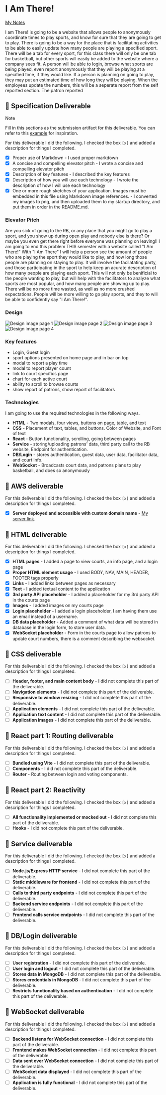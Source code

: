 # I Am There!

[My Notes](notes.md)

I am There! is going to be a website that allows people to anonymously coordinate times to play sports, and know for sure that they are going to get to play. There is going to be a way for the place that is facilitating activities to be able to easily update how many people are playing a specified sport. There will be a tab for every sport, for this class there will only be one tab for basketball, but other sports will easily be added to the website where a company sees fit. A person will be able to login, browse what sports are being played, even report anonymously that they will be playing at a specified time, if they would like. If a person is planning on going to play, they may put an estimated time of how long they will be playing. When the employees update the numbers, this will be a seperate report from the self reported section. The patron reported 


## 🚀 Specification Deliverable

> [!NOTE]
>  Fill in this sections as the submission artifact for this deliverable. You can refer to this [example](https://github.com/webprogramming260/startup-example/blob/main/README.md) for inspiration.

For this deliverable I did the following. I checked the box `[x]` and added a description for things I completed.

- [x] Proper use of Markdown - I used proper markdown
- [x] A concise and compelling elevator pitch - I wrote a concise and compelling elevator pitch
- [x] Description of key features - I described the key features
- [x] Description of how you will use each technology - I wrote the description of how I will use each technology
- [x] One or more rough sketches of your application. Images must be embedded in this file using Markdown image references. - I converted my images to png, and then uploaded them to my startup directory, and put them in order in the README.md.

### Elevator Pitch

Are you sick of going to the RB, or any place that you might go to play a sport, and you show up during open play and nobody else is there? Or maybe you even get there right before everyone was planning on leaving!! I am going to end this problem THIS semester with a website called "I Am There!" With "I Am There" I will help a person see the amount of people who are playing the sport they would like to play, and how long those people are planning on staying to play. It will involve the facilatating party, and those participating in the sport to help keep an acurate description of how many people are playing each sport. This will not only be benificial to the people wanting to play, but will help with the facilitators to analyze what sports are most popular, and how many people are showing up to play. There will be no more time wasted, as well as no more crushed expectations. People will be more willing to go play sports, and they to will be able to confidently say "I Am There!". 

### Design

![Design image page 1](page1.png) ![Design image page 2](page2.png) ![Design image page 3](page3.png) ![Design image page 4](page4.png)


### Key features

- Login, Guest login
- sport options presented on home page and in bar on top
- modal to report a play time
- modal to report player count
- link to court specifics page
- chart for each active court
- ability to scroll to browse courts
- show report of patrons, show report of facilitators

### Technologies

I am going to use the required technologies in the following ways.

- **HTML** - Two modals, four views, buttons on page, table, and text
- **CSS** - Placement of text, tables, and buttons. Color of Website, and Font of text
- **React** - Button functionality, scrolling, going between pages
- **Service** - storing/uploading patrons' data, third party call to the RB website, Endpoint for authentication.
- **DB/Login** - stores authentication, guest data, user data, facilitator data, and court info. 
- **WebSocket** - Broadcasts court data, and patrons plans to play basketball, and does so anonymously

## 🚀 AWS deliverable

For this deliverable I did the following. I checked the box `[x]` and added a description for things I completed.

- [x] **Server deployed and accessible with custom domain name** - [My server link](https://yourdomainnamehere.click).

## 🚀 HTML deliverable

For this deliverable I did the following. I checked the box `[x]` and added a description for things I completed.

- [x] **HTML pages** - I added a page to view courts, an info page, and a login page
- [x] **Proper HTML element usage** - I used BODY, NAV, MAIN, HEADER, FOOTER tags properly
- [x] **Links** - I added links between pages as necessary
- [x] **Text** - I added textual content to the application
- [x] **3rd party API placeholder** - I added a placeholder for my 3rd party API in the courts page
- [x] **Images** - I added images on my courts page
- [x] **Login placeholder** - I added a login placeholder, I am having them use an email instead of a username.
- [x] **DB data placeholder** - Added a comment of what data will be stored in database in the login form, to store user data.
- [x] **WebSocket placeholder** - Form in the courts page to allow patrons to update court numbers, there is a comment describing the websocket.

## 🚀 CSS deliverable

For this deliverable I did the following. I checked the box `[x]` and added a description for things I completed.

- [ ] **Header, footer, and main content body** - I did not complete this part of the deliverable.
- [ ] **Navigation elements** - I did not complete this part of the deliverable.
- [ ] **Responsive to window resizing** - I did not complete this part of the deliverable.
- [ ] **Application elements** - I did not complete this part of the deliverable.
- [ ] **Application text content** - I did not complete this part of the deliverable.
- [ ] **Application images** - I did not complete this part of the deliverable.

## 🚀 React part 1: Routing deliverable

For this deliverable I did the following. I checked the box `[x]` and added a description for things I completed.

- [ ] **Bundled using Vite** - I did not complete this part of the deliverable.
- [ ] **Components** - I did not complete this part of the deliverable.
- [ ] **Router** - Routing between login and voting components.

## 🚀 React part 2: Reactivity

For this deliverable I did the following. I checked the box `[x]` and added a description for things I completed.

- [ ] **All functionality implemented or mocked out** - I did not complete this part of the deliverable.
- [ ] **Hooks** - I did not complete this part of the deliverable.

## 🚀 Service deliverable

For this deliverable I did the following. I checked the box `[x]` and added a description for things I completed.

- [ ] **Node.js/Express HTTP service** - I did not complete this part of the deliverable.
- [ ] **Static middleware for frontend** - I did not complete this part of the deliverable.
- [ ] **Calls to third party endpoints** - I did not complete this part of the deliverable.
- [ ] **Backend service endpoints** - I did not complete this part of the deliverable.
- [ ] **Frontend calls service endpoints** - I did not complete this part of the deliverable.

## 🚀 DB/Login deliverable

For this deliverable I did the following. I checked the box `[x]` and added a description for things I completed.

- [ ] **User registration** - I did not complete this part of the deliverable.
- [ ] **User login and logout** - I did not complete this part of the deliverable.
- [ ] **Stores data in MongoDB** - I did not complete this part of the deliverable.
- [ ] **Stores credentials in MongoDB** - I did not complete this part of the deliverable.
- [ ] **Restricts functionality based on authentication** - I did not complete this part of the deliverable.

## 🚀 WebSocket deliverable

For this deliverable I did the following. I checked the box `[x]` and added a description for things I completed.

- [ ] **Backend listens for WebSocket connection** - I did not complete this part of the deliverable.
- [ ] **Frontend makes WebSocket connection** - I did not complete this part of the deliverable.
- [ ] **Data sent over WebSocket connection** - I did not complete this part of the deliverable.
- [ ] **WebSocket data displayed** - I did not complete this part of the deliverable.
- [ ] **Application is fully functional** - I did not complete this part of the deliverable.
